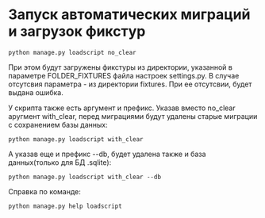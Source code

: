 # Запуск автоматических миграций и загрузок фикстур
```
python manage.py loadscript no_clear
```
При этом будут загружены фикстуры из директории, указанной в параметре FOLDER_FIXTURES файла настроек settings.py. В случае отсутсвия параметра - из директории fixtures. При ее отсутсвии, будет выдана ошибка. 

У скрипта также есть аргумент и префикс. Указав вместо no_clear аругмент with_clear, перед миграциями будут удалены старые миграции с сохранением базы данных:
```
python manage.py loadscript with_clear
```
А указав еще и префикс --db, будет удалена также и база данных(только для БД .sqlite):
```
python manage.py loadscript with_clear --db
```
Справка по команде:
```
python manage.py help loadscript
```